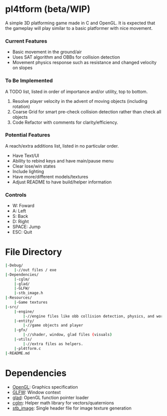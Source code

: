 # pl4tform (beta/WIP)

A simple 3D platforming game made in C and OpenGL. It is expected that the gameplay will play similar to a basic platformer with nice movement.

### Current Features
- Basic movement in the ground/air
- Uses SAT algorithm and OBBs for collision detection
- Movement physics response such as resistance and changed velocity on slopes


### To Be Implemented
A TODO list, listed in order of importance and/or utility, top to bottom.
1. Resolve player velocity in the advent of moving objects (including rotation)
2. Coarse Grid for smart pre-check collision detection rather than check all objects
3. Code Refactor with comments for clarity/efficiency.

### Potential Features
A reach/extra additions list, listed in no particular order.
- Have Text/UI
- Ability to rebind keys and have main/pause menu
- Clear lose/win states
- Include lighting
- Have more/different models/textures
- Adjust README to have build/helper information

### Controls
- W: Foward
- A: Left
- S: Back
- D: Right
- SPACE: Jump
- ESC: Quit

# File Directory
```bash
|-Debug/
	|-//out files / exe
|-Dependencies/
	|-cglm/
	|-glad/
	|-GLFW/
	|-stb_image.h
|-Resources/
	|-Game textures
|-src/
	|-engine/
		|-//engine files like obb collision detection, physics, and world
	|-entity/
		|-//game objects and player
	|-gfx/
		|-//shader, window, glad files (visuals)
	|-utils/
		|-//extra files as helpers.
	|-pl4tform.c
|-README.md
```

# Dependencies
- [OpenGL](https://www.opengl.org/): Graphics specification
- [GLFW](https://github.com/glfw/glfw): Window context
- [glad](https://github.com/Dav1dde/glad): OpenGL function pointer loader
- [cglm](https://github.com/recp/cglm): Helper math library for vectors/quaternions
- [stb_image](https://github.com/nothings/stb/blob/master/stb_image.h): Single header file for image texture generation

